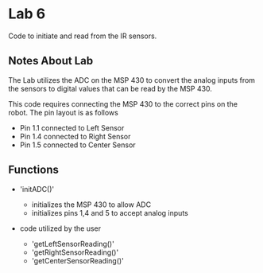 # Lab 6
Code to initiate and read from the IR sensors. 

## Notes About Lab
The Lab utilizes the ADC on the MSP 430 to convert the analog inputs from the sensors to digital values that can be read by the MSP 430.

This code requires connecting the MSP 430 to the correct pins on the robot. The pin layout is as follows
 - Pin 1.1 connected to Left Sensor
 - Pin 1.4 connected to Right Sensor
 - Pin 1.5 connected to Center Sensor

## Functions
- 'initADC()'
  - initializes the MSP 430 to allow ADC 
  - initializes pins 1,4 and 5 to accept analog inputs

- code utilized by the user
  - 'getLeftSensorReading()'
  - 'getRightSensorReading()'
  - 'getCenterSensorReading()'


